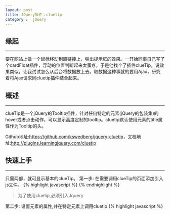 ```yaml
---
layout: post
title: JQuery插件：cluetip
category :  jQuery
---
```


## 缘起
----

要在网站上做一个鼠标移动到超链接上，弹出提示框的效果。一开始同事自己写了个cardFloat插件，浮动的位置判断起来太蛋疼，于是他找个了插件clueTip，说效果类似，让我试试怎么从后台将数据放上去。取数据这种事就的要用Ajax，研究着将Ajax请求同cluetip插件结合起来。

## 概述
----

clueTip是一个jQuery的Tooltip插件，针对任何特定的元素(jQuery的包装集)的hover或者点击动作，可以显示高度定制的tooltip。cluetip默认使用元素的title属性作为Tooltip的头。

Github地址:<https://github.com/kswedberg/jquery-cluetip>，文档地址:<http://plugins.learningjquery.com/cluetip> 

## 快速上手
----

只需两部，就可显示基本的clueTip。
第一步: 在需要调用clueTip的页面添加引入js文件。
{% highlight javascript %}
    <script src="jquery.js" type="text/javascript"></script> <!--必须-->
    <script src="jquery.cluetip.js" type="text/javascript"></script><!--必须-->
    <script src="jquery.hoverIntent.js" type="text/javascript"></script> <!--可选-->
    <link rel="stylesheet" href="jquery.cluetip.css" type="text/css" /><!--可选-->
{% endhighlight %}
> 为了使用cluetip,必须引入Jquery  

第二步: 设置元素的属性,并在特定元素上调用cluetip
{% highlight javascript %}
    <script type="text/javascript">
    $(document).ready(function() {
      $('a.tips').cluetip();
    
      $('#houdini').cluetip({
        splitTitle: '|', // use the invoking element's title attribute to populate the clueTip...
                         // ...and split the contents into separate divs where there is a "|"
        showTitle: false // hide the clueTip's heading
      });
    });
    </script>
    <!-- use ajax/ahah to pull content from fragment.html: -->
    <p><a class="tips" href="fragment.html" rel="fragment.html">show me the cluetip!</a></p>
    
    <!-- use title attribute for clueTip contents, but don't include anything in the clueTip's heading -->
    <p><a id="houdini" href="houdini.html" title="|Houdini was an escape artist.|He was also adept at prestidigitation.">Houdini</a></p>
{% endhighlight %}
默认情况下，clueTip使用rel属性通过AHAH(Asychronous HTML and HTTP,利用JavaScript通过XHR动态获取html,比Ajax更简单)获取内容并加载到tooltip中。

## clueTip插件的特性
----
clueTip中包含很多的特性,列出如下:

- 多个内容源
- 智能定位
- 灵活的行为
- 多变的样式

### Multiple Content Sources

The contents of the clueTip can come from one of these sources:

-  a separate file, via AHAH / AJAX
-  an element on the same page, typically hidden
-  the title attribute, parsed by a user-defined delimiter (if the "splitTitle" option is set). The text before the first delimiter becomes the clueTip title, and the rest of the text parts are placed in <div class="split-body"></div> elements and appended to the clueTip body
-  the return value of a function referenced in the first argument of .cluetip().

### Smart Positioning
The clueTip Plugin has 4 positioning modes, which you can change via the "positionBy" option.

    positionBy: 'auto' (default)
        places the tooltip just to the right of the invoking element, but...
        if there is not enough room for the tooltip to be fully visible between the right edge of the invoking element and the right edge of the browser window, switches from the right side to the left side, but...
        if the invoking element is too close to the bottom edge of the browser window, adjusts the tooltip upwards until the whole tooltip is visible, but...
        if the tooltip is taller than the window (i.e. the viewable area), adjusts the tooltip back down until the tooltip's top is at the top edge of the browser window, but...
        position if the invoking element is so wide that the tooltip can't completely fit to the left or the right of it, places the tooltip to the right or left of the mouse, but...
        if the tooltip itself can't fit to the right or left of the mouse position, places the tooltip below the mouse position (centered horizontal if enough room), but...
        if (a) there isn't enough room below without being cut off, and (b) there is enough room between the top of the viewable area and the mouse, puts the tooltip above the mouse position
    positionBy: 'mouse'
        places the tooltip to the right of the mouse position, but...
        if there is not enough room to the right, places the tooltip to the left of the mouse position, but...
        if the tooltip itself can't fit to the right or left of the mouse position, places the tooltip below the mouse position (centered horizontally if enough room), but...
        if (a) there isn't enough room below without being cut off, and (b) there is enough room between the top of the viewable area and the mouse, puts the tooltip above the mouse position
    positionBy: 'bottomTop'
        places the tooltip below the mouse position (centered horizontally if enough room), but...
        if (a) there isn't enough room below without being cut off, and (b) there is enough room between the top of the viewable area and the mouse, puts the tooltip above the mouse position
    positionBy: 'fixed'
        places the tooltip in the same location relative to the invoking element, regardless of where it appears on the page.
        the fixed position can be adjusted by modifying the number of pixels in the topOffset and leftOffset options

### Flexible Behavior

-  The clueTip takes advantage of Brian Cherne's hoverIntent plugin if it's available. (Just include it in a `<script>` tag if you want the clueTip to use it.)
-  It can be activated on hover or on click.
-  It can fade in, slide down, etc.
-  It can close when the invoking element is moused out or when the tooltip is moused out or when the user clicks a "close" link.
-  It can cache the results of ajax requests—or not.
-  It can be turned off

### Variety of Styles

The clueTip Plugin comes with three themes: default, jTip, and rounded corners. Additional themes can be created by following the naming patterns in the stylesheet, jquery.cluetip.css. To apply one of the alternative themes, just indicate it in the cluetipClass option as 'jtip' or 'rounded'.

The "loading" image comes from this rule in the stylesheet:
```css
#cluetip-waitimage {
      width: 43px;
      height: 11px;
      position: absolute;
      background-image: url(wait.gif);
    }
```
It can be turned off with the following option: waitImage: false

Other options that affect the visual appearance include hoverClass, arrows, dropShadow, and dropShadowSteps. Please see API / Options for more information.

## clueTip Plugin API / Options
----

The clueTip Plugin API provides two methods, with many options. It also provides a custom event for closing the tooltip programmatically
```javascript
$.cluetip.setup(options)
    Global defaults for clueTips. Will apply to all calls to the clueTip plugin.
    {
          insertionType:    'appendTo', // how the clueTip is inserted into the DOM
                                        // possible values: 'appendTo', 'prependTo', 'insertBefore', 'insertAfter'
          insertionElement: 'body'      // where in the DOM the clueTip is to be inserted
    }

.cluetip(options)
    Displays a highly customizable tooltip via ajax (default) or local content or the title attribute of the invoking element 

$.fn.cluetip.defaults = {  // default options; override as needed
    multiple:         false,    // Allow a new tooltip to be created for each .cluetip() call
    width:            275,      // The width of the clueTip
    height:           'auto',   // The height of the clueTip. more info below [1]
    cluezIndex:       97,       // Sets the z-index style property of the clueTip
    positionBy:       'auto',   // Sets the type of positioning. more info below [2]
    topOffset:        15,       // Number of px to offset clueTip from top of invoking element. more info below [3]
    leftOffset:       15,       // Number of px to offset clueTip from left of invoking element. more info below [4]
    local:            false,    // Whether to use content from the same page for the clueTip's body
                                // (treats the attribute used for accessing the tip as a jQuery selector,
                                // but only selects the first element if the selector matches more than one). more info below [5]
    hideLocal:        true,     // If local option is set to true, this determines whether local content
                                //  to be shown in clueTip should be hidden at its original location
    localPrefix:      null,       // string to be prepended to the tip attribute if local is true
    localIdSuffix:    null,     // string to be appended to the cluetip content element's id if local is true
    attribute:        'rel',    // the attribute to be used for fetching the clueTip's body content
    titleAttribute:   'title',  // the attribute to be used for fetching the clueTip's title
    splitTitle:       '',       // A character used to split the title attribute into the clueTip title and divs
                                // within the clueTip body. more info below [6]
    escapeTitle:      false,    // whether to html escape the title attribute
    showTitle:        true,     // show title bar of the clueTip, even if title attribute not set
    cluetipClass:     'default',// class added to outermost clueTip div in the form of 'cluetip-' + clueTipClass. more info below [7]
    hoverClass:       '',       // class applied to the invoking element onmouseover and removed onmouseout
    waitImage:        true,     // whether to show a "loading" img, which is set in jquery.cluetip.css
    cursor:           'help',
    arrows:           false,    // if true, displays arrow on appropriate side of clueTip. more info below [8]
    dropShadow:       true,     // set to false if you don't want the drop-shadow effect on the clueTip
    dropShadowSteps:  6,        // adjusts the size of the drop shadow
    sticky:           false,    // keep visible until manually closed
    mouseOutClose:    false,    // close when clueTip is moused out: false, 'cluetip', 'link', 'both'
    delayedClose:     50,        // close clueTip on a timed delay
    activation:       'hover',  // set to 'click' to force user to click to show clueTip
    clickThrough:     true,    // if true, and activation is not 'click', then clicking on a clueTipped link will take user to
                                // the link's href, even if href and tipAttribute are equal
    tracking:         false,    // if true, clueTip will track mouse movement (experimental)
    closePosition:    'top',    // location of close text for sticky cluetips; can be 'top' or 'bottom' or 'title'
    closeText:        'Close',  // text (or HTML) to to be clicked to close sticky clueTips
    truncate:         0,        // number of characters to truncate clueTip's contents. if 0, no truncation occurs

    // effect and speed for opening clueTips
    fx: {
                      open:       'show', // can be 'show' or 'slideDown' or 'fadeIn'
                      openSpeed:  ''
    },

    // settings for when hoverIntent plugin is used
    hoverIntent: {
                      sensitivity:  3,
                      interval:     50,
                      timeout:      0
    },

    // function to run just before clueTip is shown.
    // If the function returns false, the clueTip is NOT shown
    // It can take a single argument: the event object
    // Inside the function, this refers to the element that invoked the clueTip
    onActivate:       function(event) {return true;},

    // function to run just after clueTip is shown. It can take two arguments:
    // the first is a jQuery object representing the clueTip element;
    // the second a jQuery object represeting the clueTip inner div.
    // Inside the function, this refers to the element that invoked the clueTip
    onShow:           function(ct, ci){},

    // function to run just after clueTip is hidden. It can take two arguments:
    // the first is a jQuery object representing the clueTip element;
    // the second a jQuery object represeting the clueTip inner div.
    // Inside the function, this refers to the element that invoked the clueTip
    onHide:           function(ct, ci){},

    // whether to cache results of ajax request to avoid unnecessary hits to server
    ajaxCache:        true,

    // process data retrieved via xhr before it's displayed
    ajaxProcess:      function(data) {
                        data = data.replace(/<(script|style|title)[^<]+<\/(script|style|title)>/gm, '').replace(/<(link|meta)[^>]+>/g,'');
                        return data;
    },
    // can pass in standard $.ajax() parameters. Callback functions, such as beforeSend,
    // will be queued first within the default callbacks.
    ajaxSettings: {
      // error: function(ct, ci) { /* override default error callback */ },
      // beforeSend: function(ct, ci) { /* called first within default beforeSend callback */ },
      dataType: 'html'
    }
  };

$(document).trigger('hideCluetip')
    Hides any currently visible cluetip.


// example for how you might do this with touch devices
$('body').bind('touchstart', function(event) {
 event = event.originalEvent;
 var tgt = event.touches[0] && event.touches[0].target,
     $tgt = $(tgt);

 if (tgt.nodeName !== 'A' && !$tgt.closest('div.cluetip').length ) {
   $(document).trigger('hideCluetip');
 }
});

$('some-already-initialized-link').trigger('showCluetip')
```

工作中的使用样例：

```javascript
$(".float_user_card").card_float({
		card_floatClass: "user_card_float",
		width:340,
		leftOffset: 4,
		arrows: true,
		sticky: true,
		mouseOutClose: "both",
		closeText:'',
		waitImage:false,
		arrows:false
});
```
  具有一定的借鉴意义。

Triggers the cluetip to be shown for a particular element on which .cluetip() has already been called.

    height: Setting a specific height also sets <div id="cluetip-outer"> to "overflow:auto"
    positionBy: Available options are 'auto', 'mouse', 'bottomTop', 'topBottom', fixed'. Change to 'mouse' if you want to override positioning by element and position the clueTip based on where the mouse is instead. Change to 'bottomTop' if you want positioning to begin below the mouse when there is room or above if not (and 'topBottom' for vice versa) — rather than right or left of the elemnent and flush with element's top. Change to 'fixed' if you want the clueTip to appear in exactly the same location relative to the linked element no matter where it appears on the page. Use 'fixed' at your own risk.
    topOffset:For all but positionBy: 'fixed', the number will be added to the clueTip's "top" value if the clueTip appears below the invoking element and subtracted from it if the clueTip appears above. For positionBy "fixed", the number will always be added to the "top" value, offsetting the clueTip from the top of the invoking element.
    leftOffset: For all but positionBy: 'fixed', the number will be added to clueTip's "left" value if the clueTip appears to the right of the invoking element and subtracted if the clueTip appears to the left. For positionBy "fixed", the number will always be added to the "left" value of the clueTip, offsetting it from the right side of the invoking element.
    local: for example, using the default tip attribute, "rel", you could have a link — <a href="somewhere.htm" rel="#someID"> — that would show the contents of the element in the DOM that has an ID of "someID."
    Important: If you use any selector other than a simple ID, the plugin will match the index of the element with the index of the invoking element among all selected elements. For example, if you call $('a').cluetip({local: true}) and you have two links with rel="div.foo", the first link will display the contents of the first div class="foo" and the second link will display the contents of the second div class="foo".
    splitTitle: if used, the clueTip will be populated only by the title attribute
    cluetipClass: this is also used for a "directional" class on the same div, depending on where the clueTip is in relation to the invoking element. The class appears in the form of 'cluetip-' + direction + cluetipClass. this allows you to create your own clueTip theme in a separate CSS file or use one of the three pre-packaged themes: default, jtip, or rounded.
    arrows: UPDATE: this option displays a div containing an arrow background image. Arrow images are set using the background-image property in the CSS. The direction of the arrow changes depending on which side of the invoking element the clueTip appears. The arrows option sets the background-position of the cluetip div so that the arrow will accurately point to the invoking element, regardless of where it appears in relation to it.

## Frequently Asked Questions
----

* How is clueTip licensed?

The clueTip plugin is licensed the same way as the jQuery core file: under the MIT license. The top of the jquery.cluetip.js file has this notice:Licensed under the MIT [license](http://www.opensource.org/licenses/mit-license.php)
What versions of jQuery is the clueTip Plugin compatible with?
    As of clueTip version 1.06, the plugin is compatible with version 1.3.2 or later. Previous clueTip versions are compatible with jQuery 1.2.6, though 1.3.2 or later is recommended.
Does the clueTip Plugin have any dependencies on other plugins?
    No. However, optional plugins that can be used in conjunction with the clueTip plugin include hoverIntent and bgIframe.
* How do I get clueTip to work on elements that have been inserted via ajax after the page loads?

You can call the .cluetip() method on those elements from within the ajax method's callback function. For example:  
{% highlight javascript %}
$.get('/path/to/file', function(html) {
  var newHtml = $(html);
  newHtml.appendTo('#some-elememnt');
  newHtml.find('a').cluetip();
});
{% endhighlight %}

* How do I get clueTip to show ajaxed content that has changed on the server?

There are a number of options available for working with dynamic content. By default, the ajaxCache function is set to true. This reduces the number of http requests made to the server. However, it doesn't account for possible changes to the ajaxed data. If the contents of a particular clueTip will be updated on the server between invocations, you may want to set ajaxCache: false. 

* How do I programmatically close (hide) a clueTip?

    If you want to trigger a clueTip to close, based on some other interaction, you can use the following code: $(document).trigger('hideCluetip'); 
Why don't the styles that I've applied to my local content carry over once they're inside a clueTip?
    When using an element on the same page to populate the clueTip's content, the plugin clones that element. Because of potential problems caused by duplicate IDs within a page, the plugin also, by default, adds a suffix to the ID of the cloned element. If you have tied styles to the original ID, they won't be carried over. You can either give the localIdSuffix an empty string ( '' ) for its value or add the ID to your stylesheet rule.
Why don't form elements within a clueTip update when I tell them to?
    If you attempt to update an element based on its ID,

* How do I add a delay before showing or closing the clueTip?

    While the clueTip plugin itself doesn't have a mechanism for delaying responses, it can take advantage of the optional hoverIntent plugin. To delay the showing of a clueTip, use the interval property of the hoverIntent option; to delay its hiding, use the timeout property. Both properties are measured in milliseconds. For example, the following sets both the show and the hide delays to 750 milliseconds (3/4 second):
```javascript
$('a').cluetip({
  hoverIntent: {
    sensitivity:  1,
    interval:     750,
    timeout:      750
  }
});
```
    See hoverIntent plugin's documentation for details.

* Why are the clueTips hidden behind my Flash elements?

    This is a common problem when trying to layer a DOM element over a Flash object. To avoid it, you need to set <param name="wmode" value="transparent" /> inside the <object></object> tags and/or wmode="transparent" as an attribute of the <embed /> tag. For example, your HTML might look like this:
```html
<object classid="clsid:D27CDB6E-AE6D-11cf-96B8-444553540000"
  codebase="http://download.macromedia.com/pub/shockwave/cabs/flash/swflash.cab"
  width="500" height="300">
  <param name="movie" value="test.swf" />
  <param name="quality" value="high" />
  <param name="wmode" value="transparent" />

  <embed src="test.swf" quality="high" wmode="transparent"
    pluginspage="http://www.macromedia.com/go/getflashplayer"
    type="application/x-shockwave-flash" width="500" height="300" />
</object>
```
## 后记
----

工作是需求的来源，能力的成长来自压力。原本我的定位是Rails程序员，结果，JQuery要懂点，JS也要写点。看来以后要这么介绍自己，哥就是编程的。

